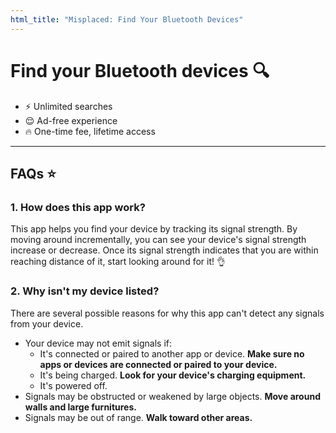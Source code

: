 ```yaml
---
html_title: "Misplaced: Find Your Bluetooth Devices"
---
```


# Find your Bluetooth devices 🔍

- ⚡️ Unlimited searches
- 😌 Ad-free experience
- 🔥 One-time fee, lifetime access

---

## FAQs ⭐️

### 1. How does this app work?

This app helps you find your device by tracking its signal strength. By moving around incrementally, you can see your device's signal strength increase or decrease. Once its signal strength indicates that you are within reaching distance of it, start looking around for it! 👌

### 2. Why isn't my device listed?

There are several possible reasons for why this app can't detect any signals from your device.

- Your device may not emit signals if:
  - It's connected or paired to another app or device. **Make sure no apps or devices are connected or paired to your device.**
  - It's being charged. **Look for your device's charging equipment.**
  - It's powered off.
- Signals may be obstructed or weakened by large objects. **Move around walls and large furnitures.**
- Signals may be out of range. **Walk toward other areas.**
